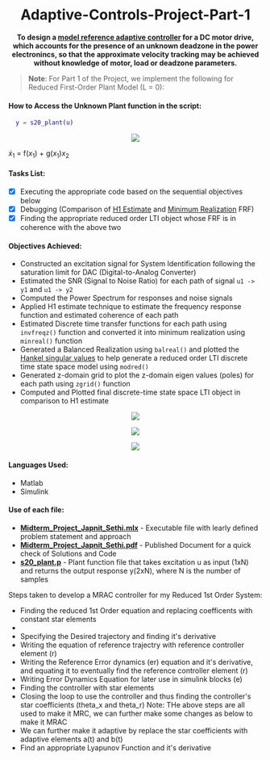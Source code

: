# <div align="center">Adaptive-Controls-Project-Part-1</div>
**<div align="center"> To design a [model reference adaptive controller](http://www.phoneoximeter.org/uploads/media/EECE574-11_MRAC_01.pdf) for a DC motor drive, which accounts for the presence of an unknown deadzone in the power electronincs, so that the approximate velocity tracking may be achieved without knowledge of motor, load or deadzone parameters.</div>**

> **Note**: For Part 1 of the Project, we implement the following for Reduced First-Order Plant Model (L = 0):

#### How to Access the Unknown Plant function in the script:
```Matlab
  y = s20_plant(u)
```
<p align="center"><img src="Excitation.jpeg"> </p>

$\dot{x}_1$ = f($x_1$) + g($x_1$)$x_2$

#### Tasks List:
- [x] Executing the appropriate code based on the sequential objectives below
- [x] Debugging (Comparison of [H1 Estimate](https://community.sw.siemens.com/s/article/what-is-a-frequency-response-function-frf) and [Minimum Realization](https://en.wikipedia.org/wiki/Minimal_realization) FRF)
- [x] Finding the appropriate reduced order LTI object whose FRF is in coherence with the above two

#### Objectives Achieved: 

- Constructed an excitation signal for System Identification following the saturation limit for DAC (Digital-to-Analog Converter)
- Estimated the SNR (Signal to Noise Ratio) for each path of signal `u1 -> y1` and `u1 -> y2`
- Computed the Power Spectrum for responses and noise signals
- Applied H1 estimate technique to estimate the frequency response function and estimated coherence of each path
- Estimated Discrete time transfer functions for each path using `invfreqz()` function and converted it into minimum realization using `minreal()` function
- Generated a Balanced Realization using `balreal()` and plotted the [Hankel singular values](https://en.wikipedia.org/wiki/Hankel_singular_value) to help generate a reduced order LTI discrete time state space model using `modred()`
- Generated z-domain grid to plot the z-domain eigen values (poles) for each path using `zgrid()` function
- Computed and Plotted final discrete-time state space LTI object in comparison to H1 estimate




<p align="center"><img src="Hankel.jpeg"> </p>

<p align="center"><img src="zgrid.jpeg"> </p>

<p align="center"><img src="FinalPlots.jpeg"> </p>





#### Languages Used:
- Matlab
- Simulink

#### Use of each file:
- [**Midterm_Project_Japnit_Sethi.mlx**](Midterm_Project_Japnit_Sethi.mlx) - Executable file with learly defined problem statement and approach
- [**Midterm_Project_Japnit_Sethi.pdf**](Midterm_Project_Japnit_Sethi.pdf) - Published Document for a quick check of Solutions and Code
- [**s20_plant.p**](s20_plant.p) - Plant function file that takes excitation u as input (1xN) and returns the output response y(2xN), where N is the number of samples











Steps taken to develop a MRAC controller for my Reduced 1st Order System:
- Finding the reduced 1st Order equation and replacing coefficents with constant star elements
-
- Specifying the Desired trajectory and finding it's derivative
- Writing the equation of reference trajectry with reference controller element (r)
- Writing the Reference Error dynamics (er) equation and it's derivative, and equating it to eventually find the reference controller element (r)
- Writing Error Dynamics Equation for later use in simulink blocks (e)
- Finding the controller with star elements
- Closing the loop to use the controller and thus finding the controller's star coefficients (theta_x and theta_r)
Note: THe above steps are all used to make it MRC, we can further make some changes as below to make it MRAC
- We can further make it adaptive by replace the star coefficients with adaptive elements a(t) and b(t)
- Find an appropriate Lyapunov Function and it's derivative
